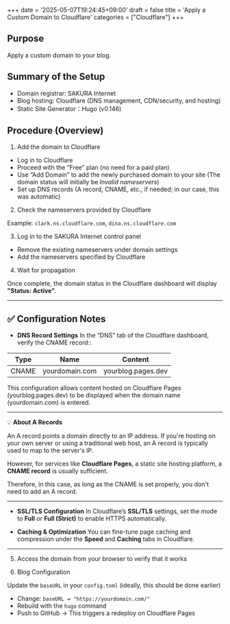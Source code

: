 +++
date = '2025-05-07T19:24:45+09:00'
draft = false
title = 'Apply a Custom Domain to Cloudflare'
categories = ["Cloudflare"]
+++

## Purpose

Apply a custom domain to your blog.

## Summary of the Setup

- Domain registrar: SAKURA Internet
- Blog hosting: Cloudflare (DNS management, CDN/security, and hosting)
- Static Site Generator：Hugo (v0.146)

## Procedure (Overview)

1. Add the domain to Cloudflare

- Log in to Cloudflare
- Proceed with the “Free” plan (no need for a paid plan)
- Use “Add Domain” to add the newly purchased domain to your site
  (The domain status will initially be *Invalid nameservers*)
- Set up DNS records (A record, CNAME, etc., if needed; in our case, this was automatic)

2. Check the nameservers provided by Cloudflare

Example: `clark.ns.cloudflare.com`, `dina.ns.cloudflare.com`

3. Log in to the SAKURA Internet control panel

- Remove the existing nameservers under domain settings
- Add the nameservers specified by Cloudflare

4. Wait for propagation

Once complete, the domain status in the Cloudflare dashboard will display **"Status: Active"**.

---

## ✅ Configuration Notes

- **DNS Record Settings**
In the “DNS” tab of the Cloudflare dashboard, verify the CNAME record::

| Type  | Name        | Content                |
|-------|-------------|------------------------|
| CNAME | yourdomain.com | yourblog.pages.dev   |


This configuration allows content hosted on Cloudflare Pages (yourblog.pages.dev) to be displayed when the domain name (yourdomain.com) is entered.

---

💡 **About A Records**

An A record points a domain directly to an IP address.
If you're hosting on your own server or using a traditional web host, an A record is typically used to map to the server's IP.

However, for services like **Cloudflare Pages**, a static site hosting platform, a **CNAME record** is usually sufficient.

Therefore, in this case, as long as the CNAME is set properly, you don't need to add an A record.

---

- **SSL/TLS Configuration**
In Cloudflare’s **SSL/TLS** settings, set the mode to **Full** or **Full (Strict)** to enable HTTPS automatically.

- **Caching & Optimization**
You can fine-tune page caching and compression under the **Speed** and **Caching** tabs in Cloudflare.

---

5. Access the domain from your browser to verify that it works
<p></p>

6. Blog Configuration

Update the `baseURL` in your `config.toml` (ideally, this should be done earlier)

- Change:
  `baseURL = "https://yourdomain.com/"`
- Rebuild with the `hugo` command
- Push to GitHub → This triggers a redeploy on Cloudflare Pages